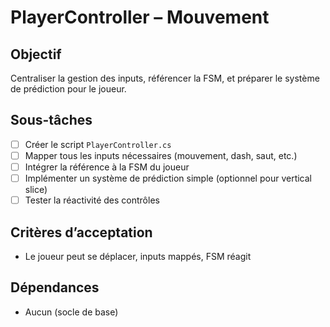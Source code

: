 # PlayerController – Mouvement

## Objectif

Centraliser la gestion des inputs, référencer la FSM, et préparer le système de prédiction pour le joueur.

## Sous-tâches

- [ ] Créer le script `PlayerController.cs`
- [ ] Mapper tous les inputs nécessaires (mouvement, dash, saut, etc.)
- [ ] Intégrer la référence à la FSM du joueur
- [ ] Implémenter un système de prédiction simple (optionnel pour vertical slice)
- [ ] Tester la réactivité des contrôles

## Critères d’acceptation

- Le joueur peut se déplacer, inputs mappés, FSM réagit

## Dépendances

- Aucun (socle de base)
